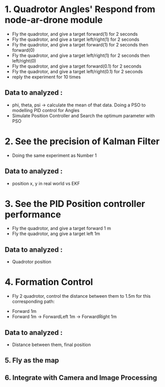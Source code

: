 # 1. Quadrotor Angles' Respond from node-ar-drone module
- Fly the quadrotor, and give a target forward(1) for 2 seconds
- Fly the quadrotor, and give a target left/right(1) for 2 seconds
- Fly the quadrotor, and give a target forward(1) for 2 seconds then forward(0)
- Fly the quadrotor, and give a target left/right(1) for 2 seconds then left/right(0)
- Fly the quadrotor, and give a target forward(0.1) for 2 seconds
- Fly the quadrotor, and give a target left/right(0.1) for 2 seconds
- reply the experiment for 10 times

## Data to analyzed :
- phi, theta, psi -> calculate the mean of that data. Doing a PSO to modelling PID control for Angles
- Simulate Position Controller and Search the optimum parameter with PSO

# 2. See the precision of Kalman Filter
- Doing the same experiment as Number 1

## Data to analyzed :
- position x, y in real world vs EKF

# 3. See the PID Position controller performance
- Fly the quadrotor, and give a target forward 1 m
- Fly the quadrotor, ang give a target left 1m

## Data to analyzed :
- Quadrotor position

# 4. Formation Control
- Fly 2 quadrotor, control the distance between them to 1.5m for this corresponding path:
+ Forward 1m
+ Forward 1m -> ForwardLeft 1m -> ForwardRight 1m

## Data to analyzed :
- Distance between them, final position

## 5. Fly as the map


## 6. Integrate with Camera and Image Processing
